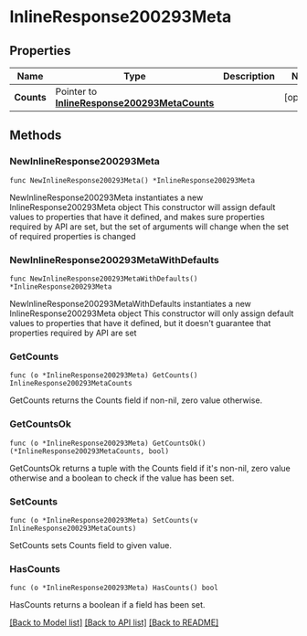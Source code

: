 # InlineResponse200293Meta

## Properties

Name | Type | Description | Notes
------------ | ------------- | ------------- | -------------
**Counts** | Pointer to [**InlineResponse200293MetaCounts**](InlineResponse200293MetaCounts.md) |  | [optional] 

## Methods

### NewInlineResponse200293Meta

`func NewInlineResponse200293Meta() *InlineResponse200293Meta`

NewInlineResponse200293Meta instantiates a new InlineResponse200293Meta object
This constructor will assign default values to properties that have it defined,
and makes sure properties required by API are set, but the set of arguments
will change when the set of required properties is changed

### NewInlineResponse200293MetaWithDefaults

`func NewInlineResponse200293MetaWithDefaults() *InlineResponse200293Meta`

NewInlineResponse200293MetaWithDefaults instantiates a new InlineResponse200293Meta object
This constructor will only assign default values to properties that have it defined,
but it doesn't guarantee that properties required by API are set

### GetCounts

`func (o *InlineResponse200293Meta) GetCounts() InlineResponse200293MetaCounts`

GetCounts returns the Counts field if non-nil, zero value otherwise.

### GetCountsOk

`func (o *InlineResponse200293Meta) GetCountsOk() (*InlineResponse200293MetaCounts, bool)`

GetCountsOk returns a tuple with the Counts field if it's non-nil, zero value otherwise
and a boolean to check if the value has been set.

### SetCounts

`func (o *InlineResponse200293Meta) SetCounts(v InlineResponse200293MetaCounts)`

SetCounts sets Counts field to given value.

### HasCounts

`func (o *InlineResponse200293Meta) HasCounts() bool`

HasCounts returns a boolean if a field has been set.


[[Back to Model list]](../README.md#documentation-for-models) [[Back to API list]](../README.md#documentation-for-api-endpoints) [[Back to README]](../README.md)


